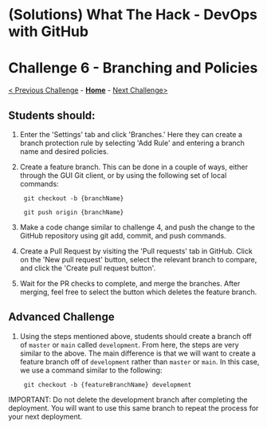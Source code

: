 # (Solutions) What The Hack - DevOps with GitHub

# Challenge 6 - Branching and Policies

[< Previous Challenge](./Challenge05.md) - **[Home](../readme.md)** - [Next Challenge>](./Challenge07.md)


## Students should:

1. Enter the 'Settings' tab and click 'Branches.' Here they can create a branch protection rule by selecting 'Add Rule' and entering a branch name and desired policies. 

1. Create a feature branch. This can be done in a couple of ways, either through the GUI Git client, or by using the following set of local commands:

        git checkout -b {branchName}
        
        git push origin {branchName}

1. Make a code change similar to challenge 4, and push the change to the GitHub repository using git add, commit, and push commands.

1. Create a Pull Request by visiting the 'Pull requests' tab in GitHub. Click on the 'New pull request' button, select the relevant branch to compare, and click the 'Create pull request button'. 

1. Wait for the PR checks to complete, and merge the branches. After merging, feel free to select the button which deletes the feature branch. 


## Advanced Challenge

1. Using the steps mentioned above, students should create a branch off of `master` or `main` called `development`. From here, the steps are very similar to the above. The main difference is that we will want to create a feature branch off of `development` rather than `master` or `main`. In this case, we use a command similar to the following:

        git checkout -b {featureBranchName} development

IMPORTANT: Do not delete the development branch after completing the deployment. You will want to use this same branch to repeat the process for your next deployment. 